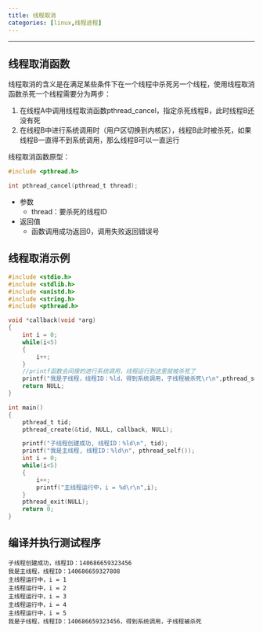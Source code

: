 ```yaml
---
title: 线程取消
categories: [linux,线程进程]
---
```


------

## 线程取消函数

线程取消的含义是在满足某些条件下在一个线程中杀死另一个线程，使用线程取消函数杀死一个线程需要分为两步：

1. 在线程A中调用线程取消函数pthread_cancel，指定杀死线程B，此时线程B还没有死
2. 在线程B中进行系统调用时（用户区切换到内核区），线程B此时被杀死，如果线程B一直得不到系统调用，那么线程B可以一直运行

线程取消函数原型：

~~~c
#include <pthread.h>

int pthread_cancel(pthread_t thread);
~~~

- 参数
  - thread：要杀死的线程ID
- 返回值
  - 函数调用成功返回0，调用失败返回错误号

## 线程取消示例

~~~c
#include <stdio.h>
#include <stdlib.h>
#include <unistd.h>
#include <string.h>
#include <pthread.h>

void *callback(void *arg)
{
    int i = 0;
    while(i<5)
    {
        i++;
    }
    //printf函数会间接的进行系统调用，线程运行到这里就被杀死了
    printf("我是子线程，线程ID：%ld，得到系统调用，子线程被杀死\r\n",pthread_self());
    return NULL;
}

int main()
{
    pthread_t tid;
    pthread_create(&tid, NULL, callback, NULL);

    printf("子线程创建成功, 线程ID：%ld\n", tid);
    printf("我是主线程, 线程ID：%ld\n", pthread_self());
   	int i = 0;
    while(i<5)
    {
        i++;
        printf("主线程运行中，i = %d\r\n",i);
    }
    pthread_exit(NULL);
    return 0;
}
~~~

## 编译并执行测试程序

~~~shell
子线程创建成功，线程ID：140686659323456
我是主线程，线程ID：140686659327808
主线程运行中，i = 1
主线程运行中，i = 2
主线程运行中，i = 3
主线程运行中，i = 4
主线程运行中，i = 5
我是子线程，线程ID：140686659323456，得到系统调用，子线程被杀死
~~~
